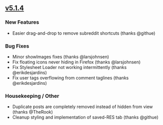 ## [v5.1.4](https://github.com/honestbleeps/Reddit-Enhancement-Suite/releases/v5.1.4)


### New Features

- Easier drag-and-drop to remove subreddit shortcuts (thanks @githue)

### Bug Fixes

- Minor showImages fixes (thanks @larsjohnsen)
- Fix floating icons never hiding in Firefox (thanks @larsjohnsen)
- Fix Stylesheet Loader not working intermittently (thanks @erikdesjardins)
- Fix user tags overflowing from comment taglines (thanks @erikdesjardins)

### Housekeeping / Other

- Duplicate posts are completely removed instead of hidden from view (thanks @TheRook)
- Cleanup styling and implementation of saved-RES tab (thanks @githue)
